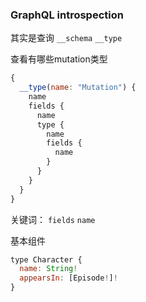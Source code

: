### GraphQL introspection
其实是查询
`__schema`
`__type`

查看有哪些mutation类型
```js
{
  __type(name: "Mutation") {
    name
    fields {
      name
      type {
        name
        fields {
          name
        }
      }
    }
  }
}
```

关键词：
`fields` `name`


基本组件
```js
type Character {
  name: String!
  appearsIn: [Episode!]!
}
```
